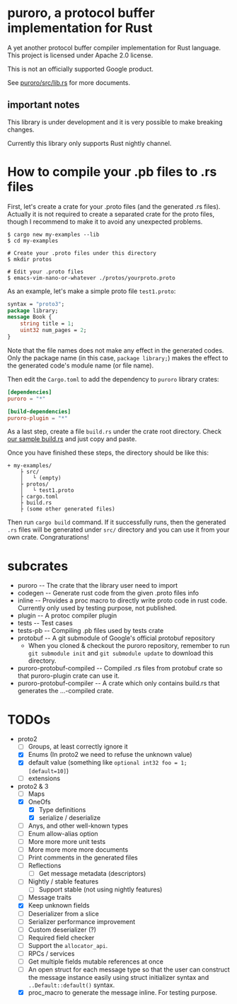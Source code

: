 # puroro, a protocol buffer implementation for Rust

A yet another protocol buffer compiler implementation for Rust language.
This project is licensed under Apache 2.0 license.

This is not an officially supported Google product.

See [puroro/src/lib.rs](https://docs.rs/puroro/) for more documents.

## important notes

This library is under development and it is very possible to make breaking changes.

Currently this library only supports Rust nightly channel.

# How to compile your .pb files to .rs files

First, let's create a crate for your .proto files (and the generated .rs files).
Actually it is not required to create a separated crate for the proto files,
though I recommend to make it to avoid any unexpected problems.

```shell
$ cargo new my-examples --lib
$ cd my-examples

# Create your .proto files under this directory
$ mkdir protos

# Edit your .proto files
$ emacs-vim-nano-or-whatever ./protos/yourproto.proto
```

As an example, let's make a simple proto file `test1.proto`:

```protobuf
syntax = "proto3";
package library;
message Book {
    string title = 1;
    uint32 num_pages = 2;
}
```

Note that the file names does not make any effect in the generated codes.
Only the package name (in this case, `package library;`) makes the effect
to the generated code's module name (or file name).

Then edit the `Cargo.toml` to add the dependency to `puroro` library crates:

```toml
[dependencies]
puroro = "*"

[build-dependencies]
puroro-plugin = "*"
```

As a last step, create a file `build.rs` under the crate root directory.
Check [our sample build.rs](./tests-pb/build.rs) and just copy and paste.

Once you have finished these steps, the directory should be like this:

    + my-examples/
        ├ src/
        │   └ (empty)
        ├ protos/
        │   └ test1.proto
        ├ cargo.toml
        ├ build.rs
        ├ (some other generated files)

Then run `cargo build` command. If it successfully runs, then the generated
`.rs` files will be generated under `src/` directory and you can use it from
your own crate. Congraturations!

# subcrates
- puroro -- The crate that the library user need to import
- codegen -- Generate rust code from the given .proto files info
- inline -- Provides a proc macro to directly write proto code in rust code.
Currently only used by testing purpose, not published.
- plugin -- A protoc compiler plugin
- tests -- Test cases
- tests-pb -- Compiling .pb files used by tests crate
- protobuf -- A git submodule of Google's official protobuf repository
  - When you cloned & checkout the puroro repository, remember to run `git submodule init` and
   `git submodule update` to download this directory.
- puroro-protobuf-compiled -- Compiled .rs files from protobuf crate so that puroro-plugin crate can use it.
- puroro-protobuf-compiler -- A crate which only contains build.rs that generates the ...-compiled crate.

# TODOs
- proto2
    - [ ] Groups, at least correctly ignore it
    - [x] Enums (In proto2 we need to refuse the unknown value)
    - [x] default value (something like `optional int32 foo = 1; [default=10]`)
    - [ ] extensions
- proto2 & 3
    - [ ] Maps
    - [x] OneOfs
        - [x] Type definitions
        - [x] serialize / deserialize
    - [ ] Anys, and other well-known types
    - [ ] Enum allow-alias option
    - [ ] More more more unit tests
    - [ ] More more more more documents
    - [ ] Print comments in the generated files
    - [ ] Reflections
        - [ ] Get message metadata (descriptors)
    - [ ] Nightly / stable features
        - [ ] Support stable (not using nightly features)
    - [ ] Message traits
    - [x] Keep unknown fields
    - [ ] Deserializer from a slice
    - [ ] Serializer performance improvement
    - [ ] Custom deserializer (?)
    - [ ] Required field checker
    - [ ] Support the `allocator_api`.
    - [ ] RPCs / services
    - [ ] Get multiple fields mutable references at once
    - [ ] An open struct for each message type so that the user can construct the message instance easily using struct initializer syntax and `..Default::default()` syntax.
    - [x] proc_macro to generate the message inline. For testing purpose.
